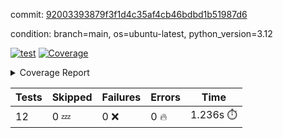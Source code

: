 commit: [92003393879f3f1d4c35af4cb46bdbd1b51987d6](https://github.com/rcmdnk/inherit-docstring/tree/92003393879f3f1d4c35af4cb46bdbd1b51987d6)

condition: branch=main, os=ubuntu-latest, python_version=3.12

[![test](https://github.com/rcmdnk/inherit-docstring/actions/workflows/test.yml/badge.svg)](https://github.com/rcmdnk/inherit-docstring/actions/runs/10781387603)
<a href="https://github.com/rcmdnk/inherit-docstring/blob/92003393879f3f1d4c35af4cb46bdbd1b51987d6/README.md"><img alt="Coverage" src="https://img.shields.io/badge/Coverage-100%25-brightgreen.svg" /></a><details><summary>Coverage Report </summary><table><tr><th>File</th><th>Stmts</th><th>Miss</th><th>Cover</th></tr><tbody><tr><td><b>TOTAL</b></td><td><b>114</b></td><td><b>0</b></td><td><b>100%</b></td></tr></tbody></table></details>

| Tests | Skipped | Failures | Errors | Time |
| ----- | ------- | -------- | -------- | ------------------ |
| 12 | 0 :zzz: | 0 :x: | 0 :fire: | 1.236s :stopwatch: |

